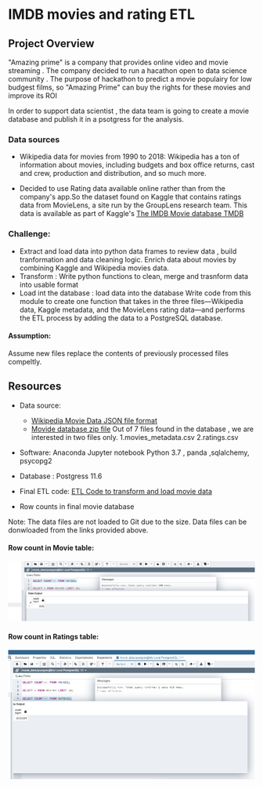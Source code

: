 # IMDB movies and rating ETL

## Project Overview
"Amazing prime" is a company that provides online video and movie streaming . The company decided to run a hacathon open to data science community . 
The purpose of hackathon to predict a movie populairy for low budgest films, so "Amazing Prime" can buy the rights for these movies and improve its ROI

In order to support data scientist , the data team is going to create a movie database and publish it in a psotgress for the analysis. 

### Data sources

- Wikipedia data for movies from 1990 to 2018:
	Wikipedia has a ton of information about movies, including budgets and box office returns, cast and crew, production and distribution, and so much more.
	
- Decided to use Rating data available online rather than from the company's app.So the dataset found on Kaggle that contains ratings data from MovieLens, a site run by the GroupLens research team.
	This data is available as part of Kaggle's [The IMDB Movie database TMDB](https://www.themoviedb.org/)


### Challenge:
- Extract and load data into python data frames to review data , build tranformation and data cleaning logic. Enrich data about movies by combining Kaggle and Wikipedia movies data.
- Transform : Write python functions to clean, merge and trasnform data into usable format
- Load int the database : load data into the database
Write code from this module to create one function that takes in the three files—Wikipedia data, Kaggle metadata, and the MovieLens rating data—and performs the ETL process by adding the data to a PostgreSQL database.


#### Assumption:

 Assume new files replace the contents of previously processed files compeltly.


## Resources
- Data source: 
     - [Wikipedia Movie Data JSON file format](https://2u-data-curriculum-team.s3.amazonaws.com/dataviz-online/module_8/wikipedia-movies.json)
     - [Movide database zip file](https://www.kaggle.com/rounakbanik/the-movies-dataset/download)
		Out of 7 files found in the database , we are interested in two files only.
		1.movies_metadata.csv
		2.ratings.csv
    
- Software: Anaconda Jupyter notebook Python 3.7 , panda ,sqlalchemy, psycopg2
- Database : Postgress 11.6
- Final ETL code: [ETL Code to transform and load movie data](ETL_create_database.ipynb)
- Row counts in final movie database

Note: The data files are not loaded to Git due to the size. Data files can be donwloaded from the links provided above.

#### Row count in Movie table:

![Row counts in movies table](/Resources/movies_query.png)
	

#### Row count in Ratings table:

![Row count in rating table](/Resources/ratings_query.png)
	
	


